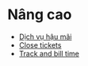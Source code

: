 # Nâng cao

* [Dịch vụ hậu mãi](applications/services/helpdesk/advanced/after_sales.md)
* [Close tickets](applications/services/helpdesk/advanced/close_tickets.md)
* [Track and bill time](applications/services/helpdesk/advanced/track_and_bill.md)
